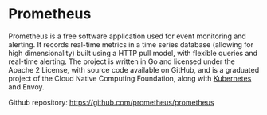 # Prometheus

Prometheus is a free software application used for event monitoring and alerting. It records real-time metrics in a time series database (allowing for high dimensionality) built using a HTTP pull model, with flexible queries and real-time alerting. The project is written in Go and licensed under the Apache 2 License, with source code available on GitHub, and is a graduated project of the Cloud Native Computing Foundation, along with [Kubernetes](../kubernetes/kubernetes) and Envoy.

Github repository: https://github.com/prometheus/prometheus
